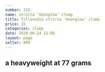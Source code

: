 ```yaml
---
number: 112
name: stricta 'moonglow' clump
title: Tillansdia stricta 'moonglow' clump
price: 15
categories: clump
date: 2020-06-24 12:00
layout: page
seller: APH
---
```

## a heavyweight at 77 grams
